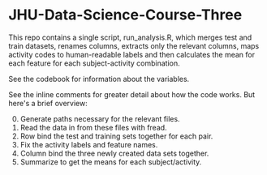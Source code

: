 # JHU-Data-Science-Course-Three

This repo contains a single script, run_analysis.R, which merges test and train datasets, renames columns, extracts only the relevant columns, maps activity codes to human-readable labels and then calculates the mean for each feature for each subject-activity combination.

See the codebook for information about the variables.

See the inline comments for greater detail about how the code works.  But here's a brief overview:

0. Generate paths necessary for the relevant files.
1. Read the data in from these files with fread.
2. Row bind the test and training sets together for each pair.
3. Fix the activity labels and feature names.
4. Column bind the three newly created data sets together.
5. Summarize to get the means for each subject/activity.
